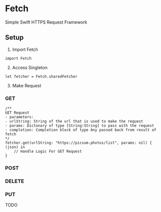 # Fetch
Simple Swift HTTPS Request Framework

## Setup

1. Import Fetch

`import Fetch`

2. Access Singleton

`let fetcher = Fetch.sharedFetcher`

3. Make Request

### GET

```
/**
GET Request
- parameters:
- urlString: String of the url that is used to make the request
- params: Dictonary of type [String:String] to pass with the request
- completion: Completion block of type Any passed back from result of fetch
*/
fetcher.get(urlString: "https://picsum.photos/list", params: nil) { (json) in
    // Handle Logic For GET Request
}
```

### POST

### DELETE

### PUT

TODO
